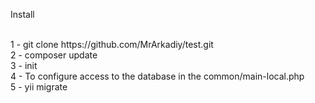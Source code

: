 <p>Install</p><br>
1 - git clone https://github.com/MrArkadiy/test.git<br>
2 - composer update<br>
3 - init<br>
4 - To configure access to the database in the common/main-local.php<br>
5 - yii migrate

